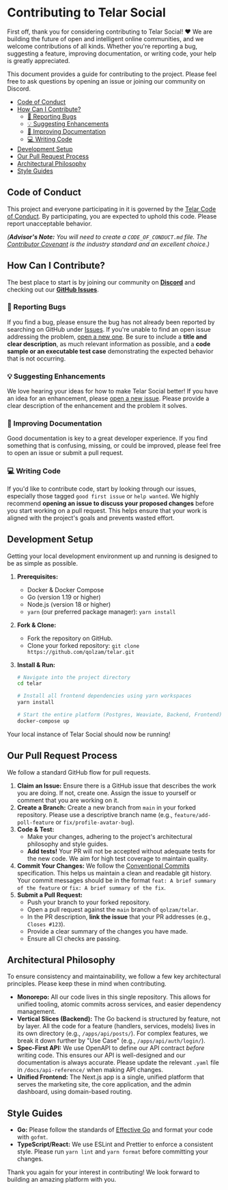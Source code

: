 # Contributing to Telar Social

First off, thank you for considering contributing to Telar Social! ❤️ We are building the future of open and intelligent online communities, and we welcome contributions of all kinds. Whether you're reporting a bug, suggesting a feature, improving documentation, or writing code, your help is greatly appreciated.

This document provides a guide for contributing to the project. Please feel free to ask questions by opening an issue or joining our community on Discord.

- [Code of Conduct](#code-of-conduct)
- [How Can I Contribute?](#how-can-i-contribute)
  - [🐛 Reporting Bugs](#-reporting-bugs)
  - [💡 Suggesting Enhancements](#-suggesting-enhancements)
  - [📖 Improving Documentation](#-improving-documentation)
  - [💻 Writing Code](#-writing-code)
- [Development Setup](#development-setup)
- [Our Pull Request Process](#our-pull-request-process)
- [Architectural Philosophy](#architectural-philosophy)
- [Style Guides](#style-guides)

## Code of Conduct

This project and everyone participating in it is governed by the [Telar Code of Conduct](./CODE_OF_CONDUCT.md). By participating, you are expected to uphold this code. Please report unacceptable behavior.

*(**Advisor's Note:** You will need to create a `CODE_OF_CONDUCT.md` file. The [Contributor Covenant](https://www.contributor-covenant.org/version/2/1/code_of_conduct/) is the industry standard and an excellent choice.)*

## How Can I Contribute?

The best place to start is by joining our community on [**Discord**](https://discord.gg/27Uekrq9gx) and checking out our [**GitHub Issues**](https://github.com/qolzam/telar/issues).

### 🐛 Reporting Bugs

If you find a bug, please ensure the bug has not already been reported by searching on GitHub under [Issues](https://github.com/qolzam/telar/issues). If you're unable to find an open issue addressing the problem, [open a new one](https://github.com/qolzam/telar/issues/new). Be sure to include a **title and clear description**, as much relevant information as possible, and a **code sample or an executable test case** demonstrating the expected behavior that is not occurring.

### 💡 Suggesting Enhancements

We love hearing your ideas for how to make Telar Social better! If you have an idea for an enhancement, please [open a new issue](https://github.com/qolzam/telar/issues/new). Please provide a clear description of the enhancement and the problem it solves.

### 📖 Improving Documentation

Good documentation is key to a great developer experience. If you find something that is confusing, missing, or could be improved, please feel free to open an issue or submit a pull request.

### 💻 Writing Code

If you'd like to contribute code, start by looking through our issues, especially those tagged `good first issue` or `help wanted`. We highly recommend **opening an issue to discuss your proposed changes** before you start working on a pull request. This helps ensure that your work is aligned with the project's goals and prevents wasted effort.

## Development Setup

Getting your local development environment up and running is designed to be as simple as possible.

1.  **Prerequisites:**
    *   Docker & Docker Compose
    *   Go (version 1.19 or higher)
    *   Node.js (version 18 or higher)
    *   `yarn` (our preferred package manager): `yarn install`

2.  **Fork & Clone:**
    *   Fork the repository on GitHub.
    *   Clone your forked repository: `git clone https://github.com/qolzam/telar.git`

3.  **Install & Run:**
    ```bash
    # Navigate into the project directory
    cd telar

    # Install all frontend dependencies using yarn workspaces
    yarn install

    # Start the entire platform (Postgres, Weaviate, Backend, Frontend)
    docker-compose up
    ```

Your local instance of Telar Social should now be running!

## Our Pull Request Process

We follow a standard GitHub flow for pull requests.

1.  **Claim an Issue:** Ensure there is a GitHub issue that describes the work you are doing. If not, create one. Assign the issue to yourself or comment that you are working on it.
2.  **Create a Branch:** Create a new branch from `main` in your forked repository. Please use a descriptive branch name (e.g., `feature/add-poll-feature` or `fix/profile-avatar-bug`).
3.  **Code & Test:**
    *   Make your changes, adhering to the project's architectural philosophy and style guides.
    *   **Add tests!** Your PR will not be accepted without adequate tests for the new code. We aim for high test coverage to maintain quality.
4.  **Commit Your Changes:** We follow the [Conventional Commits](https://www.conventionalcommits.org/en/v1.0.0/) specification. This helps us maintain a clean and readable git history. Your commit messages should be in the format `feat: A brief summary of the feature` or `fix: A brief summary of the fix`.
5.  **Submit a Pull Request:**
    *   Push your branch to your forked repository.
    *   Open a pull request against the `main` branch of `qolzam/telar`.
    *   In the PR description, **link the issue** that your PR addresses (e.g., `Closes #123`).
    *   Provide a clear summary of the changes you have made.
    *   Ensure all CI checks are passing.

## Architectural Philosophy

To ensure consistency and maintainability, we follow a few key architectural principles. Please keep these in mind when contributing.

*   **Monorepo:** All our code lives in this single repository. This allows for unified tooling, atomic commits across services, and easier dependency management.
*   **Vertical Slices (Backend):** The Go backend is structured by feature, not by layer. All the code for a feature (handlers, services, models) lives in its own directory (e.g., `/apps/api/posts/`). For complex features, we break it down further by "Use Case" (e.g., `/apps/api/auth/login/`).
*   **Spec-First API:** We use OpenAPI to define our API contract *before* writing code. This ensures our API is well-designed and our documentation is always accurate. Please update the relevant `.yaml` file in `/docs/api-reference/` when making API changes.
*   **Unified Frontend:** The Next.js app is a single, unified platform that serves the marketing site, the core application, and the admin dashboard, using domain-based routing.

## Style Guides

*   **Go:** Please follow the standards of [Effective Go](https://go.dev/doc/effective_go) and format your code with `gofmt`.
*   **TypeScript/React:** We use ESLint and Prettier to enforce a consistent style. Please run `yarn lint` and `yarn format` before committing your changes.

Thank you again for your interest in contributing! We look forward to building an amazing platform with you.